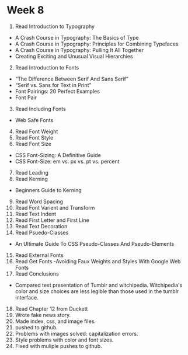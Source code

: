 # Week 8

1. Read Introduction to Typography
- A Crash Course in Typography: The Basics of Type
- A Crash Course in Typography: Principles for Combining Typefaces
- A Crash Course in Typography: Pulling It All Together
- Creating Exciting and Unusual Visual Hierarchies
2. Read Introduction to Fonts
- “The Difference Between Serif And Sans Serif”
- “Serif vs. Sans for Text in Print”
- Font Pairings: 20 Perfect Examples
- Font Pair
3. Read Including Fonts
- Web Safe Fonts
4. Read Font Weight
5. Read Font Style
6. Read Font Size
- CSS Font-Sizing: A Definitive Guide
- CSS Font-Size: em vs. px vs. pt vs. percent
7. Read Leading
8. Read Kerning
- Beginners Guide to Kerning
9. Read Word Spacing
10. Read Font Varient and Transform
11. Read Text Indent
12. Read First Letter and First Line
13. Read Text Decoration
14. Read Psuedo-Classes
- An Ultimate Guide To CSS Pseudo-Classes And Pseudo-Elements
15. Read External Fonts
16. Read Get Fonts
-Avoiding Faux Weights and Styles With Google Web Fonts
17. Read Conclusions
- Compared text presentation of Tumblr and witchipedia. Witchipedia's color and size choices are less legible than those used in the tumblr interface.
18. Read Chapter 12 from Duckett
19. Wrote fake news story.
20. Made index, css, and image files.
21. pushed to github.
22. Problems with images solved: capitalization errors.
23. Style problems with color and font sizes.
24. Fixed with muliple pushes to github.

